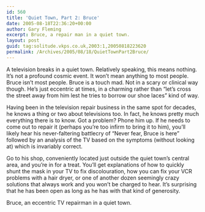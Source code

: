 ```yaml
---
id: 560
title: 'Quiet Town, Part 2: Bruce'
date: 2005-08-18T22:36:20+00:00
author: Gary Fleming
excerpt: Bruce, a repair man in a quiet town.
layout: post
guid: tag:solitude.vkps.co.uk,2003:1,20050818223620
permalink: /Archives/2005/08/18/QuietTownPart2Bruce/
---
```

A television breaks in a quiet town. Relatively speaking, this means nothing. It&#8217;s not a profound cosmic event. It won&#8217;t mean anything to most people. Bruce isn&#8217;t most people. Bruce is a touch mad. Not in a scary or clinical way though. He&#8217;s just eccentric at times, in a charming rather than &#8220;let&#8217;s cross the street away from him lest he tries to borrow our shoe laces&#8221; kind of way.

Having been in the television repair business in the same spot for decades, he knows a thing or two about televisions too. In fact, he knows pretty much everything there is to know. Got a problem? Phone him up. If he needs to come out to repair it (perhaps you&#8217;re too infirm to bring it to him), you&#8217;ll likely hear his never-faltering battlecry of &#8220;Never fear, Bruce is here&#8221; followed by an analysis of the TV based on the symptoms (without looking at) which is invariably correct.

Go to his shop, conveniently located just outside the quiet town&#8217;s central area, and you&#8217;re in for a treat. You&#8217;ll get explanations of how to quickly shunt the mask in your TV to fix discolouration, how you can fix your VCR problems with a hair dryer, or one of another dozen seemingly crazy solutions that always work and you won&#8217;t be charged to hear. It&#8217;s surprising that he has been open as long as he has with that kind of generosity.

Bruce, an eccentric TV repairman in a quiet town.